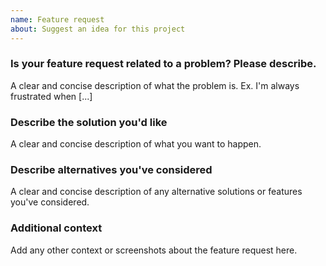 ```yaml
---
name: Feature request
about: Suggest an idea for this project
---
```


<!--
All xmake-related projects are personal open source projects. The support of new features depends on the author (ruki)'s own schedule. Even if they are adopted, there is no guarantee that they will be supported immediately.
After submitting the request, you can wait patiently for a while. Of course, we also welcome you to submit a pull request directly to participate in code contribution.

Another option is to financially support the project through corporate sponsorship, which can also encourage us to have enough funds and time to quickly complete the development of new features. But the premise is that this feature has been adopted, so please contact the author to discuss further related feature requirements before sponsoring.
-->

### Is your feature request related to a problem? Please describe.
A clear and concise description of what the problem is. Ex. I'm always frustrated when [...]

### Describe the solution you'd like
A clear and concise description of what you want to happen.

### Describe alternatives you've considered
A clear and concise description of any alternative solutions or features you've considered.

### Additional context
Add any other context or screenshots about the feature request here.

